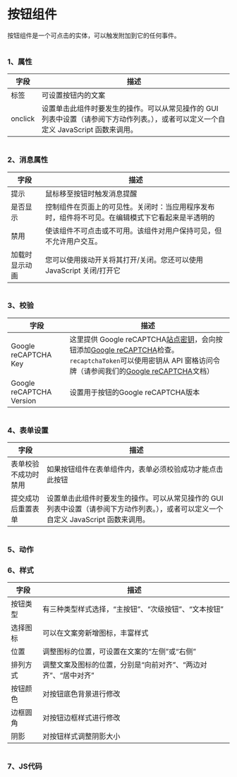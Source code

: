 # 按钮组件

按钮组件是一个可点击的实体，可以触发附加到它的任何事件。

<figure><img src="../../../../.gitbook/assets/image (71) (1).png" alt=""><figcaption></figcaption></figure>

### 1、属性

| 字段      | 描述                                                                          |
| ------- | --------------------------------------------------------------------------- |
| 标签      | 可设置按钮内的文案                                                                   |
| onclick | 设置单击此组件时要发生的操作。可以从常见操作的 GUI 列表中设置（请参阅下方动作列表。），或者可以定义一个自定义 JavaScript 函数来调用。 |

<figure><img src="../../../../.gitbook/assets/image (72) (1).png" alt=""><figcaption></figcaption></figure>

### 2、消息属性

| 字段      | 描述                                               |
| ------- | ------------------------------------------------ |
| 提示      | 鼠标移至按钮时触发消息提醒                                    |
| 是否显示    | 控制组件在页面上的可见性。关闭时：当应用程序发布时，组件将不可见。在编辑模式下它看起来是半透明的 |
| 禁用      | 使该组件不可点击或不可用。该组件对用户保持可见，但不允许用户交互。                |
| 加载时显示动画 | 您可以使用拨动开关将其打开/关闭。您还可以使用 JavaScript 关闭/打开它        |

<figure><img src="../../../../.gitbook/assets/image (57) (1).png" alt=""><figcaption></figcaption></figure>

### 3、校验

| 字段                       | 描述                                                                                                                                                                                                                                                                     |
| ------------------------ | ---------------------------------------------------------------------------------------------------------------------------------------------------------------------------------------------------------------------------------------------------------------------- |
| Google reCAPTCHA Key     | 这里提供 Google reCAPTCHA[站点密钥](https://cloud.google.com/recaptcha-enterprise/docs/create-key)，会向按钮添加[Google reCAPTCHA](https://www.google.com/recaptcha/about/)检查。`recaptchaToken`可以使用密钥从 API 窗格访问令牌（请参阅我们的[Google reCAPTCHA](https://www.google.com/recaptcha/about/)文档） |
| Google reCAPTCHA Version | 设置用于按钮的Google reCAPTCHA版本                                                                                                                                                                                                                                              |

<figure><img src="../../../../.gitbook/assets/image (83) (1).png" alt=""><figcaption></figcaption></figure>

### 4、表单设置

| 字段         | 描述                                                                          |
| ---------- | --------------------------------------------------------------------------- |
| 表单校验不成功时禁用 | 如果按钮组件在表单组件内，表单必须校验成功才能点击此按钮                                                |
| 提交成功后重置表单  | 设置单击此组件时要发生的操作。可以从常见操作的 GUI 列表中设置（请参阅下方动作列表。），或者可以定义一个自定义 JavaScript 函数来调用。 |

<figure><img src="../../../../.gitbook/assets/image (74) (1).png" alt=""><figcaption></figcaption></figure>

### 5、动作







### 6、样式

| 字段   | 描述                                 |
| ---- | ---------------------------------- |
| 按钮类型 | 有三种类型样式选择，“主按钮”、“次级按钮”、“文本按钮”      |
| 选择图标 | 可以在文案旁新增图标，丰富样式                    |
| 位置   | 调整图标的位置，可设置在文案的“左侧”或“右侧”           |
| 排列方式 | 调整文案及图标的位置，分别是“向前对齐”、“两边对齐”、“居中对齐” |
| 按钮颜色 | 对按钮底色背景进行修改                        |
| 边框圆角 | 对按钮边框样式进行修改                        |
| 阴影   | 对按钮样式调整阴影大小                        |

<figure><img src="../../../../.gitbook/assets/image (73) (1) (1).png" alt=""><figcaption></figcaption></figure>

### 7、JS代码



<figure><img src="../../../../.gitbook/assets/image (66) (1).png" alt=""><figcaption></figcaption></figure>


